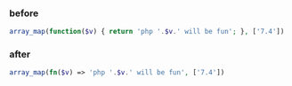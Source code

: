 ### before
```php
array_map(function($v) { return 'php '.$v.' will be fun'; }, ['7.4'])
```

### after
```php
array_map(fn($v) => 'php '.$v.' will be fun', ['7.4'])
```